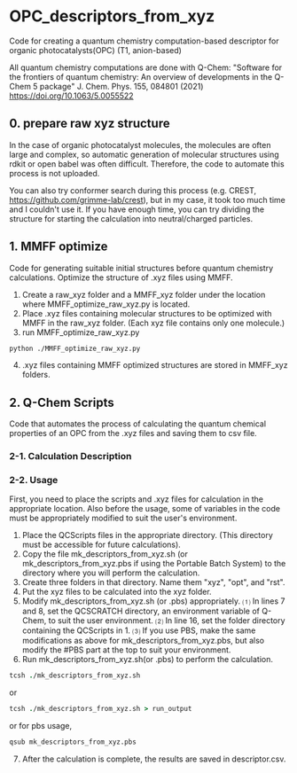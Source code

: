 # OPC_descriptors_from_xyz
Code for creating a quantum chemistry computation-based descriptor for organic photocatalysts(OPC) (T1, anion-based)

All quantum chemistry computations are done with Q-Chem: 
"Software for the frontiers of quantum chemistry:
   An overview of developments in the Q-Chem 5 package"
   J. Chem. Phys. 155, 084801 (2021)
   https://doi.org/10.1063/5.0055522

## 0. prepare raw xyz structure
In the case of organic photocatalyst molecules, the molecules are often large and complex, so automatic generation of molecular structures using rdkit or open babel was often difficult.
Therefore, the code to automate this process is not uploaded.

You can also try conformer search during this process (e.g. CREST, https://github.com/grimme-lab/crest), but in my case, it took too much time and I couldn't use it.
If you have enough time, you can try dividing the structure for starting the calculation into neutral/charged particles.

## 1. MMFF optimize
Code for generating suitable initial structures before quantum chemistry calculations. Optimize the structure of .xyz files using MMFF.

1. Create a raw_xyz folder and a MMFF_xyz folder under the location where MMFF_optimize_raw_xyz.py is located.
2. Place .xyz files containing molecular structures to be optimized with MMFF in the raw_xyz folder. (Each xyz file contains only one molecule.)
3. run MMFF_optimize_raw_xyz.py
```bash
python ./MMFF_optimize_raw_xyz.py
```
4. .xyz files containing MMFF optimized structures are stored in MMFF_xyz folders.

## 2. Q-Chem Scripts
Code that automates the process of calculating the quantum chemical properties of an OPC from the .xyz files and saving them to csv file.
### 2-1. Calculation Description


### 2-2. Usage
First, you need to place the scripts and .xyz files for calculation in the appropriate location.
Also before the usage, some of variables in the code must be appropriately modified to suit the user's environment.

1. Place the QCScripts files in the appropriate directory. (This directory must be accessible for future calculations).
2. Copy the file mk_descriptors_from_xyz.sh (or mk_descriptors_from_xyz.pbs if using the Portable Batch System) to the directory where you will perform the calculation.
3. Create three folders in that directory. Name them "xyz", "opt", and "rst".
4. Put the xyz files to be calculated into the xyz folder.
5. Modify mk_descriptors_from_xyz.sh (or .pbs) appropriately.
   ⑴ In lines 7 and 8, set the QCSCRATCH directory, an environment variable of Q-Chem, to suit the user environment.
   ⑵ In line 16, set the folder directory containing the QCScripts in 1.
   ⑶ If you use PBS, make the same modifications as above for mk_descriptors_from_xyz.pbs, but also modify the #PBS part at the top to suit your environment.
6. Run mk_descriptors_from_xyz.sh(or .pbs) to perform the calculation.
```tcsh
tcsh ./mk_descriptors_from_xyz.sh
```
or
```tcsh
tcsh ./mk_descriptors_from_xyz.sh > run_output
```
or for pbs usage,
```tcsh
qsub mk_descriptors_from_xyz.pbs
```
7. After the calculation is complete, the results are saved in descriptor.csv.

